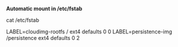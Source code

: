 **Automatic mount in /etc/fstab**

cat /etc/fstab

LABEL=cloudimg-rootfs   /        ext4   defaults        0 0
LABEL=persistence-img   /persistence ext4    defaults  0  2
